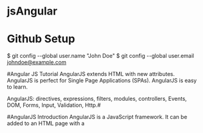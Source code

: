 # jsAngular

# Github Setup

$ git config --global user.name "John Doe"
$ git config --global user.email johndoe@example.com

#Angular JS Tutorial
AngularJS extends HTML with new attributes.
AngularJS is perfect for Single Page Applications (SPAs).
AngularJS is easy to learn.

AngularJS: directives, expressions, filters, modules, controllers, Events, DOM, Forms, Input, Validation, Http.#

#AngularJS Introduction
AngularJS is a JavaScript framework. It can be added to an HTML page with a <script> tag.
AngularJS extends HTML attributes with Directives, and binds data to HTML with Expressions.

#AngularJS is a JavaScript Framework
AngularJS is a JavaScript framework. It is written in JavaScript.
AngularJS is distributed as a JavaScript file, and can be added to a web page script tag.
<script src="https://ajax.googleapis.com/ajax/libs/angularjs/1.4.8/angular.min.js"></script>